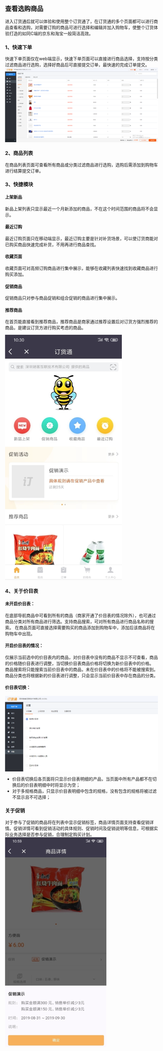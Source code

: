 ## 查看选购商品
进入订货通后就可以体验和使用整个订货通了，在订货通的多个页面都可以进行商品查看和选购，对需要订购的商品可进行选择和编辑并加入购物车，使整个订货体验打造的如同C端的京东和淘宝一般简洁高效。
### 1、快速下单
快速下单页面仅在web端显示，快速下单页面可以直接进行商品选择，支持按分类过滤商品进行选购，选择好商品后可直接提交订单，最快速的完成订单提交。
<img src="image/快速下单.png"  alt="logo" align=center /> <br/>

### 2、商品列表
在商品列表页面可查看所有商品或分类过滤商品进行选购，选购后需添加到购物车进行结算提交订单。
### 3、快捷模块
#### 上架新品
新品上架列表只显示最近一个月新添加的商品，不在这个时间范围的商品将不会显示。
#### 最近订购
最近订购页面只在移动端显示，最近订购主要是针对补货场景，可以使订货商能对已购买商品快速完成补货，不用再进行商品查找。
#### 收藏页面
收藏页面可对高频订购商品进行集中展示，能够在收藏列表快速找到收藏商品进行购买添加。
#### 促销商品
促销商品只对参与商品促销和组合促销的商品进行集中展示。
#### 推荐商品
在首页能直接看到推荐商品，推荐商品是商家通过推荐设置后对订货方强烈推荐的商品，是建议订货方进行购买考虑的商品。

<img src="image/查看选购页面.png"  alt="logo" align=center /> <br/>
### 4、关于价目表
#### 未开启价目表：
在底部导航商品中可看到所有的商品（商家开通了价目表的情况除外），也可通过商品分类对所有商品进行筛选。支持商品搜索，可对所有商品进行商品名称的搜索。
在商品页面可直接选择需要购买的商品添加到购物车中，添加后该商品将在购物车中出现。

#### 开启价目表的情况：
仅展示当前选中的价目表内的商品，对价目表中没有的商品不显示不可查看，商品的价格随价目表进行调整，当切换价目表商品价格将切换为新价目表中的价格。
商品搜索将只能搜索当前价目表中的商品，未在价目表中的价格将不能被搜索到。
商品分类也将根据新的价目表进行调整，只会显示当前价目表中存在商品的分类。

#### 价目表切换：
<img src="image/价目表切换.png"  alt="logo" align=center /> <br/>
- 价目表切换后各页面将只显示价目表明细的产品，当页面中所有产品都不在切换后的价目表明细中时将显示为空；
- 对于多规格商品，只显示价目表明细中包含的规格，没有包含的规格将被过滤不显示且不可选择；

### 关于促销
对于参与了促销的商品将在列表中显示促销标签，商品详情页面支持查看促销详情。促销详情可看到促销活动的具体规则、促销时间及促销说明等信息，可根据实际业务选择是否参与促销，合理制定购买计划。
<img src="image/查看促销详情.png"  alt="logo" align=center /> <br/>
